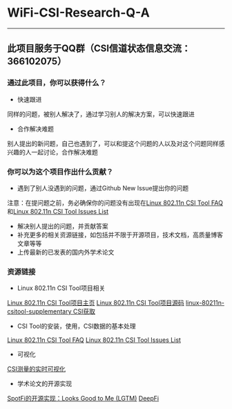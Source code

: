 # WiFi-CSI-Research-Q-A
---
此项目服务于**QQ群（CSI信道状态信息交流：366102075）**
---

### 通过此项目，你可以获得什么？
- 快速跟进

同样的问题，被别人解决了，通过学习别人的解决方案，可以快速跟进

- 合作解决难题

别人提出的新问题，自己也遇到了，可以和提这个问题的人以及对这个问题同样感兴趣的人一起讨论，合作解决难题

### 你可以为这个项目作出什么贡献？
- 遇到了别人没遇到的问题，通过Github New Issue提出你的问题

注意：在提问题之前，务必确保你的问题没有出现在[Linux 802.11n CSI Tool FAQ](http://dhalperi.github.io/linux-80211n-csitool/faq.html)和[Linux 802.11n CSI Tool Issues List](https://github.com/dhalperi/linux-80211n-csitool-supplementary/issues)

- 解决别人提出的问题，并贡献答案
- 补充更多的相关资源链接，如包括并不限于开源项目，技术文档，高质量博客文章等等
- 上传最新的已发表的国内外学术论文

### 资源链接
- Linux 802.11n CSI Tool项目相关

[Linux 802.11n CSI Tool项目主页](http://dhalperi.github.io/linux-80211n-csitool/)
[Linux 802.11n CSI Tool项目源码](https://github.com/dhalperi/linux-80211n-csitool/)
[linux-80211n-csitool-supplementary CSI获取](https://github.com/dhalperi/linux-80211n-csitool-supplementary)

- CSI Tool的安装，使用，CSI数据的基本处理

[Linux 802.11n CSI Tool FAQ](http://dhalperi.github.io/linux-80211n-csitool/faq.html)
[Linux 802.11n CSI Tool Issues List](https://github.com/dhalperi/linux-80211n-csitool-supplementary/issues)

- 可视化

[CSI测量的实时可视化](https://github.com/lubingxian/Realtime-processing-for-csitool)

- 学术论文的开源实现

[SpotFi的开源实现：Looks Good to Me (LGTM)](https://github.com/egaebel/lgtm)
[DeepFi](https://github.com/mars920314/DeepFi)
